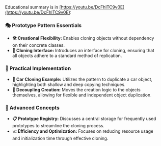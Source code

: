 Educational summary is in [https://youtu.be/DcFhITC9v0E](https://youtu.be/DcFhITC9v0E):

### **🎭 Prototype Pattern Essentials**
- **🛠️ Creational Flexibility:** Enables cloning objects without dependency on their concrete classes.
- **👥 Cloning Interface:** Introduces an interface for cloning, ensuring that all objects adhere to a standard method of replication.

### **🔧 Practical Implementation**
- **🚗 Car Cloning Example:** Utilizes the pattern to duplicate a car object, highlighting both shallow and deep copying techniques.
- **🔄 Decoupling Creation:** Moves the creation logic to the objects themselves, allowing for flexible and independent object duplication.

### **📑 Advanced Concepts**
- **📋 Prototype Registry:** Discusses a central storage for frequently used prototypes to streamline the cloning process.
- **📈 Efficiency and Optimization:** Focuses on reducing resource usage and initialization time through effective cloning.
